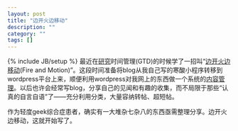 ```yaml
---
layout: post
title: "边开火边移动"
description: ""
category: ""
tags: []
---
```

{% include JB/setup %}
最近在[研究](http://pigpog.com/node/1031)时间管理(GTD)的时候学了一招叫“[边开火边移动](http://gasolinfred.blogspot.com/2005/06/2-pigpog-method.html)(Fire and Motion)”。这段时间准备将blog从我自己写的寒酸小程序转移到wordpress平台上来，顺便利用wordpress对我网上的东西做一个系统的[内容管理](http://e-spacy.com/blog/968.html)。以后也许会经常写blog，分享自己的见闻和有趣的收集，而不局限于那些“认真的自言自语”了——充分利用分类，大量容纳转帖、超短帖。

作为轻度geek综合症患者，确实有一大堆杂七杂八的东西亟需整理分享。边开火边移动，这就开始写了。
